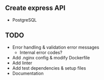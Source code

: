 ## Create express API 

- PostgreSQL

## TODO
- Error handling & validation error messages
  - Internal error codes?
- Add .nginx config & modify Dockerfile
- Add linter
- Add test dependencies & setup files
- Documentation
